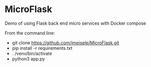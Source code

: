 # MicroFlask
Demo of using Flask back end micro services with Docker compose

From the command line:
- git clone https://github.com/jmeisele/MicroFlask.git
- pip install -r requirements.txt
- . /venv/bin/activate
- python3 app.py